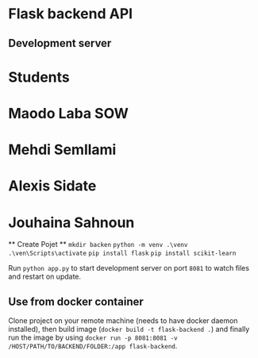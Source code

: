 # Flask backend API

## Development server 
# Students

# Maodo Laba SOW
# Mehdi Semllami
# Alexis Sidate
# Jouhaina Sahnoun

** Create Pojet **
`mkdir backen`
`python -m venv .\venv`
`.\ven\Scripts\activate`
`pip install flask`
`pip install scikit-learn`

Run `python app.py` to start development server on port `8081` to watch files and restart on update.

## Use from docker container

Clone project on your remote machine (needs to have docker daemon installed), then build image (`docker build -t flask-backend .`) and finally run the image by using `docker run -p 8081:8081 -v /HOST/PATH/TO/BACKEND/FOLDER:/app flask-backend`.
